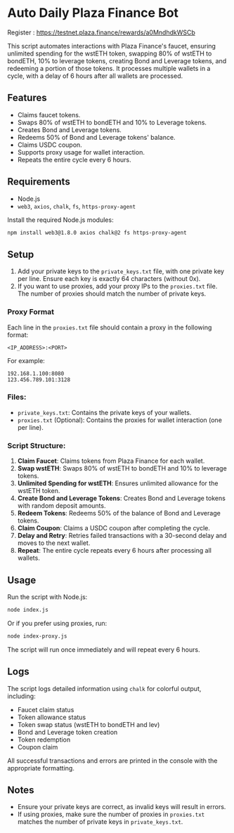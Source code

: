 
# Auto Daily Plaza Finance Bot

Register : https://testnet.plaza.finance/rewards/a0MndhdkWSCb

This script automates interactions with Plaza Finance's faucet, ensuring unlimited spending for the wstETH token, swapping 80% of wstETH to bondETH, 10% to leverage tokens, creating Bond and Leverage tokens, and redeeming a portion of those tokens. It processes multiple wallets in a cycle, with a delay of 6 hours after all wallets are processed.

## Features
- Claims faucet tokens.
- Swaps 80% of wstETH to bondETH and 10% to Leverage tokens.
- Creates Bond and Leverage tokens.
- Redeems 50% of Bond and Leverage tokens' balance.
- Claims USDC coupon.
- Supports proxy usage for wallet interaction.
- Repeats the entire cycle every 6 hours.

## Requirements
- Node.js
- `web3`, `axios`, `chalk`, `fs`, `https-proxy-agent`

Install the required Node.js modules:

```bash
npm install web3@1.8.0 axios chalk@2 fs https-proxy-agent
```

## Setup

1. Add your private keys to the `private_keys.txt` file, with one private key per line. Ensure each key is exactly 64 characters (without 0x).
2. If you want to use proxies, add your proxy IPs to the `proxies.txt` file. The number of proxies should match the number of private keys.

### Proxy Format
Each line in the `proxies.txt` file should contain a proxy in the following format:

```
<IP_ADDRESS>:<PORT>
```

For example:

```
192.168.1.100:8080
123.456.789.101:3128
```

### Files:
- `private_keys.txt`: Contains the private keys of your wallets.
- `proxies.txt` (Optional): Contains the proxies for wallet interaction (one per line).

### Script Structure:

1. **Claim Faucet**: Claims tokens from Plaza Finance for each wallet.
2. **Swap wstETH**: Swaps 80% of wstETH to bondETH and 10% to leverage tokens.
3. **Unlimited Spending for wstETH**: Ensures unlimited allowance for the wstETH token.
4. **Create Bond and Leverage Tokens**: Creates Bond and Leverage tokens with random deposit amounts.
5. **Redeem Tokens**: Redeems 50% of the balance of Bond and Leverage tokens.
6. **Claim Coupon**: Claims a USDC coupon after completing the cycle.
7. **Delay and Retry**: Retries failed transactions with a 30-second delay and moves to the next wallet.
8. **Repeat**: The entire cycle repeats every 6 hours after processing all wallets.

## Usage

Run the script with Node.js:

```bash
node index.js
```

Or if you prefer using proxies, run:

```bash
node index-proxy.js
```

The script will run once immediately and will repeat every 6 hours.

## Logs

The script logs detailed information using `chalk` for colorful output, including:
- Faucet claim status
- Token allowance status
- Token swap status (wstETH to bondETH and lev)
- Bond and Leverage token creation
- Token redemption
- Coupon claim

All successful transactions and errors are printed in the console with the appropriate formatting.

## Notes

- Ensure your private keys are correct, as invalid keys will result in errors.
- If using proxies, make sure the number of proxies in `proxies.txt` matches the number of private keys in `private_keys.txt`.
